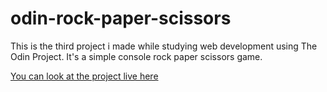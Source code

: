 # odin-rock-paper-scissors

This is the third project i made while studying web development using The Odin Project.
It's a simple console rock paper scissors game.

[You can look at the project live here](https://shayskitel.github.io/odin-rock-paper-scissors/)
